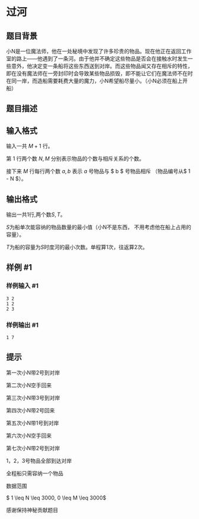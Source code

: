 # 过河

## 题目背景

小N是一位魔法师，他在一处秘境中发现了许多珍贵的物品。现在他正在返回工作室的路上——他遇到了一条河。由于他并不确定这些物品是否会在接触水时发生一些意外，他决定变一条船将这些东西送到对岸。而这些物品闻又存在相斥的特性，即在没有魔法师在一旁封印时会导致某些物品损毁，即不能让它们在魔法师不在时在同一岸，而造船需要耗费大量的魔力，小N希望船尽量小。（小N必须在船上开船）

## 题目描述

## 输入格式

输入一共 $M+1$ 行。

第 $1$ 行两个数 $N, M$ 分别表示物品的个数与相斥关系的个数。

接下来 $M$ 行每行两个数 $a, b$ 表示 $a$ 号物品与 $ b $ 号物品相斥 （物品编号从$ 1 - N $）。

## 输出格式

输出一共$1$行,两个数$S, T$。

$S$为船单次能容纳的物品数量的最小值（小N不是东西，
不用考虑他在船上占用的容量）。

$T$为船的容量为$S$时度河的最小次数。单程算1次，往返算2次。

## 样例 #1

### 样例输入 #1

```
3 2
1 2 
2 3
```

### 样例输出 #1

```
1 7
```

## 提示

第一次小N带2号到对岸

第二次小N空手回来

第三次小N带3号到对岸

第四次小N带2号回来

第五次小N带1号到对岸

第六次小N空手回来

第七次小N带2号到对岸

1，2，3号物品全部到达对岸

全程船只需容纳一个物品

数据范围 

$ 1 \leq N \leq 3000, 0 \leq M \leq 3000$


感谢保持神秘贡献题目